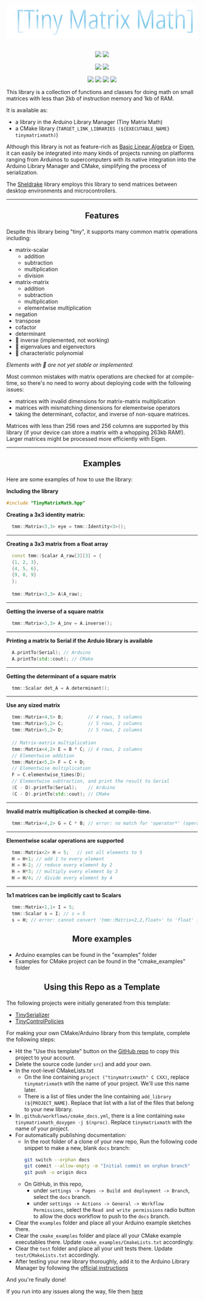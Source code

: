 <h1>
  <p align="center"> 
  <img src=https://raw.githubusercontent.com/m516/TinyMatrixMath/main/docs/banner.png> 
  </p>
</h1>

<p align="center"> 
  <img src=https://github.com/m516/TinyMatrixMath/actions/workflows/cmake_docs.yml/badge.svg>
  <img src=https://github.com/m516/TinyMatrixMath/actions/workflows/cmake_tests.yml/badge.svg>
</p>

<p align="center"> 
<img src=https://github.com/m516/TinyMatrixMath/actions/workflows/arduino_compile_examples.yml/badge.svg>
<img src=https://github.com/m516/TinyMatrixMath/actions/workflows/arduino_lint.yml/badge.svg>
</p>

<p align="center"> 
<img src=https://img.shields.io/github/issues/m516/TinyMatrixMath>
<img src=https://img.shields.io/github/forks/m516/TinyMatrixMath>
<img src=https://img.shields.io/github/stars/m516/TinyMatrixMath>
<img src=https://img.shields.io/github/license/m516/TinyMatrixMath>
</p>


This library is a collection of functions and classes 
for doing math on small matrices with less than 2kb of 
instruction memory and 1kb of RAM.

It is available as:
* a library in the Arduino Library Manager (Tiny Matrix Math)
* a CMake library (`TARGET_LINK_LIBRARIES (${EXECUTABLE_NAME} tinymatrixmath)`)

Although this library is not 
as feature-rich as [Basic Linear Algebra](https://github.com/tomstewart89/BasicLinearAlgebra)
or [Eigen](https://eigen.tuxfamily.org/index.php?title=Main_Page), it can easily be integrated into 
many kinds of projects running on platforms ranging from Arduinos to supercomputers with its 
native integration into the Arduino Library Manager and CMake, simplifying the process of serialization.

The [Sheldrake](https://github.com/m516/sheldrake) library employs this library to send matrices between
desktop environments and microcontrollers.


--------------------

<h2>
  <p align="center"> Features </p>
</h2>

Despite this library being "tiny", it supports many common matrix operations including:

- matrix-scalar
  - addition
  - subtraction
  - multiplication
  - division
- matrix-matrix
  - addition
  - subtraction
  - multiplication
  - elementwise multiplication
- negation
- transpose
- cofactor
- determinant
- 🚧 inverse (implemented, not working) 
- 🚧 eigenvalues and eigenvectors
- 🚧 characteristic polynomial

*Elements with 🚧 are not yet stable or implemented.*

Most common mistakes with matrix operations are checked for at compile-time,
so there's no need to worry about deploying code with the following issues:
* matrices with invalid dimensions for matrix-matrix multiplication
* matrices with mismatching dimensions for elementwise operators
* taking the determinant, cofactor, and inverse of non-square matrices.

Matrices with less than 256 rows and 256 columns are 
supported by this library (if your device can store
a matrix with a whopping 263kb RAM!). Larger matrices
might be processed more efficiently with Eigen.


--------------------

<h2>
  <p align="center"> Examples </p>
</h2>

Here are some examples of how to use the library:

**Including the library**
```cpp
#include "TinyMatrixMath.hpp"
```

**Creating a 3x3 identity matrix:**
```cpp
  tmm::Matrix<3,3> eye = tmm::Identity<3>();
```

-------------

**Creating a 3x3 matrix from a float array**
```cpp
  const tmm::Scalar A_raw[3][3] = {
  {1, 2, 3},
  {4, 5, 6},
  {9, 8, 9}
  };

  tmm::Matrix<3,3> A(A_raw);
```

-------------

**Getting the inverse of a square matrix**
```cpp
  tmm::Matrix<3,3> A_inv = A.inverse();
```

-------------

**Printing a matrix to Serial if the Arduio library is available**
```cpp
  A.printTo(Serial); // Arduino
  A.printTo(std::cout); // CMake
```

-------------

**Getting the determinant of a square matrix**
```cpp
  tmm::Scalar det_A = A.determinant();
```

-------------

**Use any sized matrix**
```cpp
  tmm::Matrix<4,5> B;         // 4 rows, 5 columns
  tmm::Matrix<5,2> C;         // 5 rows, 2 columns
  tmm::Matrix<5,2> D;         // 5 rows, 2 columns

  // Matrix-matrix multiplication
  tmm::Matrix<4,2> E = B * C; // 4 rows, 2 columns
  // Elementwise addition
  tmm::Matrix<5,2> F = C + D;
  // Elementwise multiplication
  F = C.elementwise_times(D);
  // Elementwise subtraction, and print the result to Serial
  (C - D).printTo(Serial);    // Arduino
  (C - D).printTo(std::cout); // CMake
```

-------------

**Invalid matrix multiplication is checked at compile-time.**
```cpp
  tmm::Matrix<4,2> G = C * B; // error: no match for 'operator*' (operand types are 'tmm::Matrix<5, 2, float>' and 'tmm::Matrix<4, 5, float>')
```

-------------

**Elementwise scalar operations are supported**
```cpp
  tmm::Matrix<2> H = 5;   // set all elements to 5
  H = H+1; // add 1 to every element
  H = H-2; // reduce every element by 2
  H = H*3; // multiply every element by 3
  H = H/4; // divide every element by 4
```

-------------

**1x1 matrices can be implicitly cast to Scalars**
```cpp
  tmm::Matrix<1,1> I = 5;
  tmm::Scalar s = I; // s = 5
  s = H; // error: cannot convert 'tmm::Matrix<2,2,float>' to 'float' in assignment
```



<h2>
  <p align="center"> More examples </p>
</h2>

* Arduino examples can be found in the "examples" folder
* Examples for CMake project can be found in the "cmake_examples" folder


<h2>
  <p align="center"> Using this Repo as a Template </p>
</h2>

The following projects were initially generated from this template:
* [TinySerializer](https://github.com/m516/TinySerializer)
* [TinyControlPolicies](https://github.com/m516/TinyControlPolicies)

For making your own CMake/Arduino library from this template, complete the following steps:
* Hit the "Use this template" button on the [GitHub repo](https://github.com/m516/TinyMatrixMath) to copy this project to your account.
* Delete the source code (under `src`) and add your own.
* In the root-level CMakeLists.txt
  * On the line containing `project ("tinymatrixmath" C CXX)`, replace `tinymatrixmath` wtih the name of your project. We'll use this name later.
  * There is a list of files under the line containing `add_library (${PROJECT_NAME}`. Replace that list with a list of the files that belong to your new library.
* In `.github/workflows/cmake_docs.yml`, there is a line containing `make tinymatrixmath_doxygen -j $(nproc)`. Replace `tinymatrixmath` with the name of your project.
* For automatically publishing documentation:
  * In the root folder of a clone of your new repo, Run the following code snippet to make a new, blank `docs` branch:
    ```sh
    git switch --orphan docs
    git commit --allow-empty -m "Initial commit on orphan branch"
    git push -u origin docs
    ```
  * On GitHub, in this repo,
    * under `settings -> Pages -> Build and deployment -> Branch`, select the `docs` branch.
    * under `settings -> Actions -> General -> Workflow Permissions`, select the `Read and write permissions`  radio button to allow the docs workflow to push to the `docs` branch.
* Clear the `examples` folder and place all your Arduino example sketches there.
* Clear the `cmake_examples` folder and place all your CMake example executables there. Update `cmake_examples/CmakeLists.txt` accordingly.
* Clear the `test` folder and place all your unit tests there. Update `test/CMakeLists.txt` accordingly.
* After testing your new library thoroughly, add it to the Arduino Library Manager by following the [official instructions](https://github.com/arduino/library-registry#adding-a-library-to-library-manager)

And you're finally done!

If you run into any issues along the way, file them [here](https://github.com/m516/TinyMatrixMath/issues)
